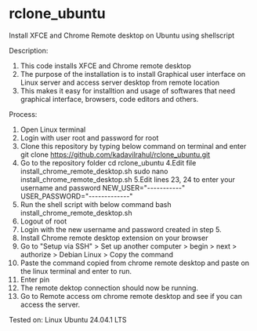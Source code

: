 # rclone_ubuntu
Install XFCE and Chrome Remote desktop on Ubuntu using shellscript

Description:
1. This code installs XFCE and Chrome remote desktop
2. The purpose of the installation is to install Graphical user interface on Linux server and access server desktop from remote location
3. This makes it easy for installtion and usage of softwares that need graphical interface, browsers, code editors and others.

Process:
1. Open Linux terminal
2. Login with user root and password for root
3. Clone this repository by typing below command on terminal and enter
git clone https://github.com/kadavilrahul/rclone_ubuntu.git
4. Go to the repository folder
cd rclone_ubuntu 
4.Edit file install_chrome_remote_desktop.sh
sudo nano install_chrome_remote_desktop.sh
5.Edit lines 23, 24 to enter your username and password
NEW_USER="-----------"
USER_PASSWORD="-------------"
6. Run the shell script with below command
bash install_chrome_remote_desktop.sh
7. Logout of root
8. Login with the new username and password created in step 5.
9. Install Chrome remote desktop extension on your browser
10. Go to "Setup via SSH" > Set up another computer > begin > next > authorize > Debian Linux > Copy the command
11. Paste the command copied from chrome remote desktop and paste on the linux terminal and enter to run.
12. Enter pin
13. The remote dektop connection should now be running.
14. Go to Remote access om chrome remote desktop and see if you can access the server.

Tested on:    Linux Ubuntu 24.04.1 LTS


